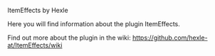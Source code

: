 ItemEffects by Hexle

Here you will find information about the plugin ItemEffects.


Find out more about the plugin in the wiki:
https://github.com/hexle-at/ItemEffects/wiki
